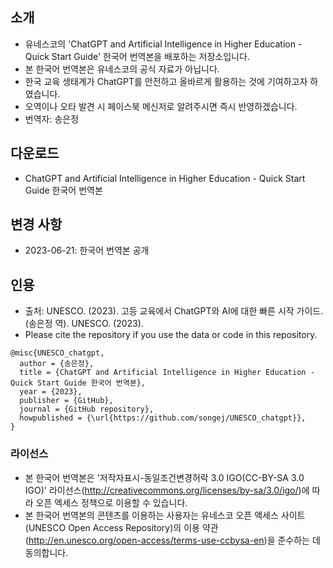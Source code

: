 ## 소개
- 유네스코의 'ChatGPT and Artificial Intelligence in Higher Education - Quick Start Guide' 한국어 번역본을 배포하는 저장소입니다.
- 본 한국어 번역본은 유네스코의 공식 자료가 아닙니다.
- 한국 교육 생태계가 ChatGPT를 안전하고 올바르게 활용하는 것에 기여하고자 하였습니다.
- 오역이나 오타 발견 시 페이스북 메신저로 알려주시면 즉시 반영하겠습니다.
- 번역자: 송은정

## 다운로드
- ChatGPT and Artificial Intelligence in Higher Education - Quick Start Guide 한국어 번역본

## 변경 사항
- 2023-06-21: 한국어 번역본 공개

## 인용
- 출처: UNESCO. (2023). 고등 교육에서 ChatGPT와 AI에 대한 빠른 시작 가이드. (송은정 역). UNESCO. (2023).   
- Please cite the repository if you use the data or code in this repository.
```
@misc{UNESCO_chatgpt,
  author = {송은정},
  title = {ChatGPT and Artificial Intelligence in Higher Education - Quick Start Guide 한국어 번역본},
  year = {2023},
  publisher = {GitHub},
  journal = {GitHub repository},
  howpublished = {\url{https://github.com/songej/UNESCO_chatgpt}},
}
```
### 라이선스
- 본 한국어 번역본은 '저작자표시-동일조건변경허락 3.0 IGO(CC-BY-SA 3.0 IGO)' 라이선스(http://creativecommons.org/licenses/by-sa/3.0/igo/)에 따라 오픈 엑세스 정책으로 이용할 수 있습니다.
- 본 한국어 번역본의 콘텐츠를 이용하는 사용자는 유네스코 오픈 액세스 사이트(UNESCO Open Access Repository)의 이용 약관 (http://en.unesco.org/open-access/terms-use-ccbysa-en)을 준수하는 데 동의합니다.
